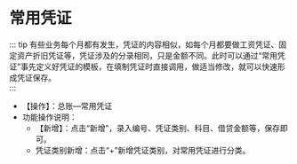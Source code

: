# 常用凭证<Badge text="工贸T系列"> </Badge>
::: tip 有些业务每个月都有发生，凭证的内容相似，如每个月都要做工资凭证、固定资产折旧凭证等，凭证涉及的分录相同，只是金额不同。此时可以通过“常用凭证”事先定义好凭证的模板，在填制凭证时直接调用，做适当修改，就可以快速形成凭证保存。  
:::
- 【操作】：总账—常用凭证  
- 功能操作说明：  
  - 【新增】：点击“新增”，录入编号、凭证类别、科目、借贷金额等，保存即可。  
  - 凭证类别新增：点击“+”新增凭证类别，对常用凭证进行分类。